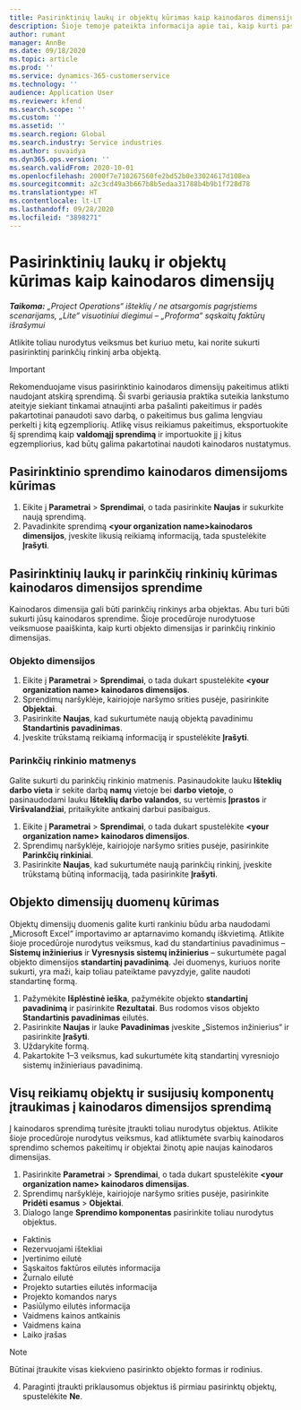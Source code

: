 ```yaml
---
title: Pasirinktinių laukų ir objektų kūrimas kaip kainodaros dimensijų
description: Šioje temoje pateikta informacija apie tai, kaip kurti pasirinktinių parinkčių rinkinius arba objektus.
author: rumant
manager: AnnBe
ms.date: 09/18/2020
ms.topic: article
ms.prod: ''
ms.service: dynamics-365-customerservice
ms.technology: ''
audience: Application User
ms.reviewer: kfend
ms.search.scope: ''
ms.custom: ''
ms.assetid: ''
ms.search.region: Global
ms.search.industry: Service industries
ms.author: suvaidya
ms.dyn365.ops.version: ''
ms.search.validFrom: 2020-10-01
ms.openlocfilehash: 2000f7e710267560fe2bd52b0e33024617d108ea
ms.sourcegitcommit: a2c3cd49a3b667b8b5edaa31788b4b9b1f728d78
ms.translationtype: HT
ms.contentlocale: lt-LT
ms.lasthandoff: 09/28/2020
ms.locfileid: "3898271"
---
```

# <a name="create-custom-fields-and-entities-as-pricing-dimensions"></a>Pasirinktinių laukų ir objektų kūrimas kaip kainodaros dimensijų

_**Taikoma:** „Project Operations“ išteklių / ne atsargomis pagrįstiems scenarijams, „Lite“ visuotiniui diegimui – „Proforma“ sąskaitų faktūrų išrašymui_

Atlikite toliau nurodytus veiksmus bet kuriuo metu, kai norite sukurti pasirinktinį parinkčių rinkinį arba objektą.

> [!IMPORTANT]
> Rekomenduojame visus pasirinktinio kainodaros dimensijų pakeitimus atlikti naudojant atskirą sprendimą. Ši svarbi geriausia praktika suteikia lankstumo ateityje siekiant tinkamai atnaujinti arba pašalinti pakeitimus ir padės pakartotinai panaudoti savo darbą, o pakeitimus bus galima lengviau perkelti į kitą egzempliorių. Atlikę visus reikiamus pakeitimus, eksportuokite šį sprendimą kaip **valdomąjį sprendimą** ir importuokite jį į kitus egzempliorius, kad būtų galima pakartotinai naudoti kainodaros nustatymus.


## <a name="create-a-custom-solution-for-pricing-dimensions"></a>Pasirinktinio sprendimo kainodaros dimensijoms kūrimas
1. Eikite į **Parametrai** > **Sprendimai**, o tada pasirinkite **Naujas** ir sukurkite naują sprendimą. 
2. Pavadinkite sprendimą **\<your organization name>kainodaros dimensijos**, įveskite likusią reikiamą informaciją, tada spustelėkite **Įrašyti**.
  
## <a name="create-custom-fields-and-option-sets-in-the-pricing-dimension-solution"></a>Pasirinktinių laukų ir parinkčių rinkinių kūrimas kainodaros dimensijos sprendime

Kainodaros dimensija gali būti parinkčių rinkinys arba objektas. Abu turi būti sukurti jūsų kainodaros sprendime. Šioje procedūroje nurodytuose veiksmuose paaiškinta, kaip kurti objekto dimensijas ir parinkčių rinkinio dimensijas.

### <a name="entity-based-dimensions"></a>Objekto dimensijos

1. Eikite į **Parametrai** > **Sprendimai**, o tada dukart spustelėkite **\<your organization name> kainodaros dimensijos**.
2. Sprendimų naršyklėje, kairiojoje naršymo srities pusėje, pasirinkite **Objektai**.
3. Pasirinkite **Naujas**, kad sukurtumėte naują objektą pavadinimu **Standartinis pavadinimas**. 
4. Įveskite trūkstamą reikiamą informaciją ir spustelėkite **Įrašyti**.


### <a name="option-set-based-dimensions"></a>Parinkčių rinkinio matmenys 
Galite sukurti du parinkčių rinkinio matmenis. Pasinaudokite lauku **Išteklių darbo vieta** ir sekite darbą **namų** vietoje bei **darbo vietoje**, o pasinaudodami lauku **Išteklių darbo valandos**, su vertėmis **Įprastos** ir **Viršvalandžiai**, pritaikykite antkainį darbui pasibaigus.


1. Eikite į **Parametrai** > **Sprendimai**, o tada dukart spustelėkite **\<your organization name> kainodaros dimensijos**. 
2. Sprendimų naršyklėje, kairiojoje naršymo srities pusėje, pasirinkite **Parinkčių rinkiniai**. 
3. Pasirinkite **Naujas**, kad sukurtumėte naują parinkčių rinkinį, įveskite trūkstamą būtiną informaciją, tada pasirinkite **Įrašyti**.

## <a name="create-data-for-entity-based-dimensions"></a>Objekto dimensijų duomenų kūrimas

Objektų dimensijų duomenis galite kurti rankiniu būdu arba naudodami „Microsoft Excel“ importavimo ar aptarnavimo komandų iškvietimą. Atlikite šioje procedūroje nurodytus veiksmus, kad du standartinius pavadinimus – **Sistemų inžinierius** ir **Vyresnysis sistemų inžinierius** – sukurtumėte pagal objekto dimensijos **standartinį pavadinimą**. Jei duomenys, kuriuos norite sukurti, yra maži, kaip toliau pateiktame pavyzdyje, galite naudoti standartinę formą.

1. Pažymėkite **Išplėstinė ieška**, pažymėkite objekto **standartinį pavadinimą** ir pasirinkite **Rezultatai**. Bus rodomos visos objekto **Standartinis pavadinimas** eilutės.
2. Pasirinkite **Naujas** ir lauke **Pavadinimas** įveskite „Sistemos inžinierius“ ir pasirinkite **Įrašyti**.
3. Uždarykite formą. 
4. Pakartokite 1–3 veiksmus, kad sukurtumėte kitą standartinį vyresniojo sistemų inžinieriaus pavadinimą.

## <a name="add-all-required-entities-and-related-components-to-the-pricing-dimension-solution"></a>Visų reikiamų objektų ir susijusių komponentų įtraukimas į kainodaros dimensijos sprendimą
Į kainodaros sprendimą turėsite įtraukti toliau nurodytus objektus. Atlikite šioje procedūroje nurodytus veiksmus, kad atliktumėte svarbių kainodaros sprendimo schemos pakeitimų ir objektai žinotų apie naujas kainodaros dimensijas.

1. Pasirinkite **Parametrai** > **Sprendimai**, o tada dukart spustelėkite **\<your organization name> kainodaros dimensijas**. 
2. Sprendimų naršyklėje, kairiojoje naršymo srities pusėje, pasirinkite **Pridėti esamus** > **Objektai**.
3. Dialogo lange **Sprendimo komponentas** pasirinkite toliau nurodytus objektus.

  - Faktinis
  - Rezervuojami ištekliai
  - Įvertinimo eilutė
  - Sąskaitos faktūros eilutės informacija
  - Žurnalo eilutė
  - Projekto sutarties eilutės informacija
  - Projekto komandos narys
  - Pasiūlymo eilutės informacija
  - Vaidmens kainos antkainis
  - Vaidmens kaina 
  - Laiko įrašas 


> [!NOTE]
> Būtinai įtraukite visas kiekvieno pasirinkto objekto formas ir rodinius.

4. Paraginti įtraukti priklausomus objektus iš pirmiau pasirinktų objektų, spustelėkite **Ne**.

